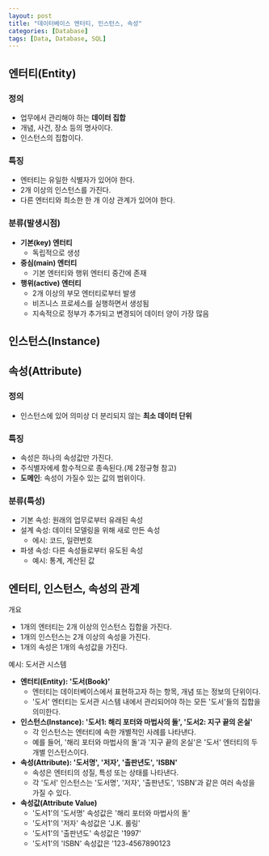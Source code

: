 ```yaml
---
layout: post
title: "데이터베이스 엔터티, 인스턴스, 속성"
categories: [Database]
tags: [Data, Database, SQL]
---
```


## **엔터티(Entity)**

### 정의

- 업무에서 관리해야 하는 **데이터 집합**
- 개념, 사건, 장소 등의 명사이다.
- 인스턴스의 집합이다.

### 특징

- 엔터티는 유일한 식별자가 있어야 한다.
- 2개 이상의 인스턴스를 가진다.
- 다른 엔터티와 최소한 한 개 이상 관계가 있어야 한다.

### 분류(발생시점)

- **기본(key) 엔터티**
  - 독립적으로 생성
- **중심(main) 엔터티**
  - 기본 엔터티와 행위 엔터티 중간에 존재
- **행위(active) 엔터티**
  - 2개 이상의 부모 엔터티로부터 발생
  - 비즈니스 프로세스를 실행하면서 생성됨
  - 지속적으로 정부가 추가되고 변경되어 데이터 양이 가장 많음

## **인스턴스(Instance)**

## **속성(Attribute)**

### 정의

- 인스턴스에 있어 의미상 더 분리되지 않는 **최소 데이터 단위**

### 특징

- 속성은 하나의 속성값만 가진다.
- 주식별자에세 함수적으로 종속된다.(제 2정규형 참고)
- **도메인**: 속성이 가질수 있는 값의 범위이다.

### 분류(특성)

- 기본 속성: 원래의 업무로부터 유래된 속성
- 설계 속성: 데이터 모델링을 위해 새로 만든 속성
  - 에시: 코드, 일련번호
- 파생 속성: 다른 속성들로부터 유도된 속성
  - 예시: 통계, 계산된 값

## 엔터티, 인스턴스, 속성의 관계

개요

- 1개의 엔터티는 2개 이상의 인스턴스 집합을 가진다.
- 1개의 인스턴스는 2개 이상의 속성을 가진다.
- 1개의 속성은 1개의 속성값을 가진다.

예시: 도서관 시스템

- **엔터티(Entity): '도서(Book)'**
  - 엔터티는 데이터베이스에서 표현하고자 하는 항목, 개념 또는 정보의 단위이다.
  - '도서' 엔터티는 도서관 시스템 내에서 관리되어야 하는 모든 '도서'들의 집합을 의미한다.
- **인스턴스(Instance): '도서1: 해리 포터와 마법사의 돌', '도서2: 지구 끝의 온실'**
  - 각 인스턴스는 엔터티에 속한 개별적인 사례를 나타낸다.
  - 예를 들어, '해리 포터와 마법사의 돌'과 '지구 끝의 온실'은 '도서' 엔터티의 두 개별 인스턴스이다.
- **속성(Attribute): '도서명', '저자', '출판년도', 'ISBN'**
  - 속성은 엔터티의 성질, 특성 또는 상태를 나타낸다.
  - 각 '도서' 인스턴스는 '도서명', '저자', '출판년도', 'ISBN'과 같은 여러 속성을 가질 수 있다.
- **속성값(Attribute Value)**
  - '도서1'의 '도서명' 속성값은 '해리 포터와 마법사의 돌'
  - '도서1'의 '저자' 속성값은 'J.K. 롤링'
  - '도서1'의 '출판년도' 속성값은 '1997'
  - '도서1'의 'ISBN' 속성값은 '123-4567890123
